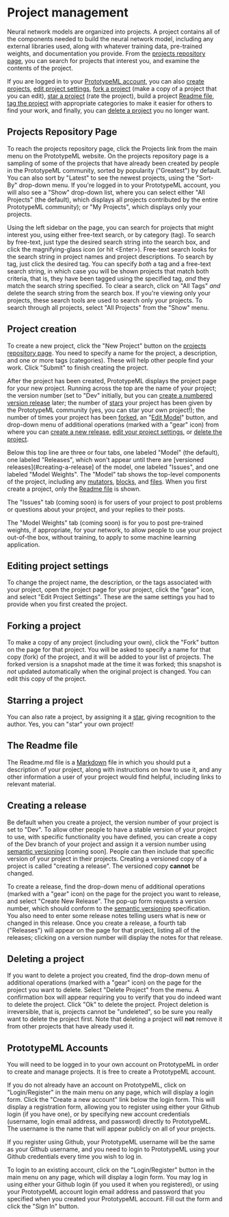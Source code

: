 # Project management

Neural network models are organized into projects.  A project contains all of the components needed to build
the neural network model, including any external libraries used, along with whatever training data, pre-trained
weights, and documentation you provide.  From the [projects repository page](#projects-repository-page), you
can search for projects that interest you, and examine the contents of the project.

If you are logged in to your [PrototypeML account](#prototypeml-accounts), you can also [create
projects](#project-creation), [edit project settings](#editing-project-settings), [fork a
project](#forking-a-project) (make a copy of a project that you can edit), [star a
project](#starring-a-project) (rate the project), build a project [Readme file](#the-readme-file), [tag the
project](#editing-project-settings) with appropriate categories to make it easier for others to find your work, and
finally, you can [delete a project](#deleting-a-project) you no longer want.

## Projects Repository Page

To reach the projects repository page, click the Projects link from the main menu on the PrototypeML website.
On the projects repository page is a sampling of some of the projects that have already been created by people
in the PrototypeML community, sorted by popularity ("Greatest") by default.  You can also sort by "Latest" to
see the newest projects, using the "Sort-By" drop-down menu.  If you're logged in to your PrototypeML account,
you will also see a "Show" drop-down list, where you can select either "All Projects" (the default), which
displays all projects contributed by the entire PrototypeML community); or "My Projects", which displays only
your projects.

Using the left sidebar on the page, you can search for projects that might interest you, using either free-text
search, or by category (tag).  To search by free-text, just type the desired search string into the search
box, and click the magnifying-glass icon (or hit &lt;Enter&gt;).  Free-text search looks for the search string
in project names and project descriptions.  To search by tag, just click the desired tag.  You can specify
*both* a tag and a free-text search string, in which case you will be shown projects that match both criteria,
that is, they have been tagged using the specified tag, *and* they match the search string specified.  To
clear a search, click on "All Tags" *and* delete the search string from the search box.  If you're viewing
only your projects, these search tools are used to search only your projects.  To search through all projects,
select "All Projects" from the "Show" menu.

## Project creation

To create a new project, click the "New Project" button on the [projects repository
page](#projects-repository-page). You need to specify a name for the project, a description, and one or more tags
(categories). These will help other people find your work. Click "Submit" to finish creating the project.

After the project has been created, PrototypeML displays the project page for your new project.  Running
across the top are the name of your project; the version number (set to "Dev" initially, but you can [create a
numbered version release](#creating-a-release) later; the number of [stars](#starring-a-project) your project
has been given by the PrototypeML community (yes, you can star your own project!); the number of times your
project has been [forked](#forking-a-project), an "[Edit Model](models.md#editing-models)" button, and
drop-down menu of additional operations (marked with a "gear" icon) from where you can [create a new
release](#creating-a-release), [edit your project settings](#editing-project-settings), or [delete the
project](deleting-a-project).

Below this top line are three or four tabs, one labeled "Model" (the default), one labeled "Releases", which
won't appear until there are [versioned releases](#creating-a-release] of the model, one labeled "Issues", and
one labeled "Model Weights".  The "Model" tab shows the top-level components of the project, including any
[mutators](concepts.md#mutators), [blocks](concepts.md#blocks), and [files](concepts.md#files). When you first
create a project, only the [Readme file](#the-readme-file) is shown.

The "Issues" tab (coming soon) is for users of your project to post problems or questions about your project,
and your replies to their posts.

The "Model Weights" tab (coming soon) is for you to post pre-trained weights, if appropriate, for your
network, to allow people to use your project out-of-the box, without training, to apply to some machine learning
application.

## Editing project settings

To change the project name, the description, or the tags associated with your project, open the project page
for your project, click the "gear" icon, and select "Edit Project Settings".  These are the same settings you
had to provide when you first created the project.

## Forking a project

To make a copy of any project (including your own), click the "Fork" button on the page for that project.  You
will be asked to specify a name for that copy (fork) of the project, and it will be added to your list of
projects.  The forked version is a snapshot made at the time it was forked; this snapshot is *not* updated
automatically when the original project is changed.  You can edit this copy of the project.

## Starring a project

You can also rate a project, by assigning it a [star](projects.md#starring-a-project), giving recognition to
the author.  Yes, you can "star" your own project!

## The Readme file

The Readme.md file is a [Markdown](https://daringfireball.net/projects/markdown/) file in
which you should put a description of your project, along with instructions on how to use it, and any other
information a user of your project would find helpful, including links to relevant material.

## Creating a release

Be default when you create a project, the version number of your project is set to "Dev".  To allow other
people to have a stable version of your project to use, with specific functionality you have defined, you can
create a copy of the Dev branch of your project and assign it a version number using [semantic
versioning](https://semver.org/spec/v2.0.0.html) [coming soon].  People can then include that specific version
of your project in their projects.  Creating a versioned copy of a project is called "creating a
release".  The versioned copy **cannot** be changed.

To create a release, find the drop-down menu of additional operations (marked with a "gear" icon) on the page
for the project you want to release, and select "Create New Release".  The pop-up form requests a version
number, which should conform to the [semantic versioning](https://semver.org/spec/v2.0.0.html) specification.
You also need to enter some release notes telling users what is new or changed in this release.  Once you
create a release, a fourth tab ("Releases") will appear on the page for that project, listing all of the
releases; clicking on a version number will display the notes for that release.

## Deleting a project

If you want to delete a project you created, find the drop-down menu of additional operations (marked with a
"gear" icon) on the page for the project you want to delete.  Select "Delete Project" from the menu. A
confirmation box will appear requiring you to verify that you do indeed want to delete the project. Click "Ok"
to delete the project.  Project deletion is irreversible, that is, projects cannot be "undeleted", so be sure
you really want to delete the project first.  Note that deleting a project will **not** remove it from other
projects that have already used it.

## PrototypeML Accounts

You will need to be logged in to your own account on PrototypeML in order to create and manage projects.  It
is free to create a PrototypeML account.  

If you do not already have an account on PrototypeML, click on "Login/Register" in the main menu on any page,
which will display a login form.  Click the "Create a new account" link below the login form. This will
display a registration form, allowing you to register using either your Github login (if you have one), or by
specifying new account credentials (username, login email address, and password) directly to PrototypeML. The
username is the name that will appear publicly on all of your projects.

If you register using Github, your PrototypeML username will be the same as your Github username, and you need
to login to PrototypeML using your Github credentials every time you wish to log in.

To login to an existing account, click on the "Login/Register" button in the main menu on any page, which will
display a login form. You may log in using either your Github login (if you used it when you registered), or
using your PrototypeML account login email address and password that you specified when you created your
PrototypeML account.  Fill out the form and click the "Sign In" button.
